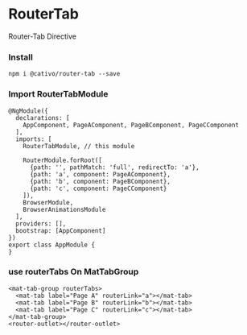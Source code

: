 # RouterTab

Router-Tab Directive

### Install
    
    npm i @cativo/router-tab --save
    
### Import RouterTabModule
    @NgModule({
      declarations: [
        AppComponent, PageAComponent, PageBComponent, PageCComponent
      ],
      imports: [
        RouterTabModule, // this module
    
        RouterModule.forRoot([
          {path: '', pathMatch: 'full', redirectTo: 'a'},
          {path: 'a', component: PageAComponent},
          {path: 'b', component: PageBComponent},
          {path: 'c', component: PageCComponent}
        ]),
        BrowserModule,
        BrowserAnimationsModule
      ],
      providers: [],
      bootstrap: [AppComponent]
    })
    export class AppModule {
    }
    
    
### use routerTabs On MatTabGroup
        
    <mat-tab-group routerTabs>
      <mat-tab label="Page A" routerLink="a"></mat-tab>
      <mat-tab label="Page B" routerLink="b"></mat-tab>
      <mat-tab label="Page C" routerLink="c"></mat-tab>
    </mat-tab-group>
    <router-outlet></router-outlet>
